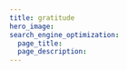 ```yaml
---
title: gratitude
hero_image: 
search_engine_optimization:
  page_title:
  page_description:
---
```

